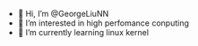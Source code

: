 - 👋 Hi, I’m @GeorgeLiuNN
- 👀 I’m interested in high perfomance conputing
- 🌱 I’m currently learning linux kernel

<!---
GeorgeLiuNN/GeorgeLiuNN is a ✨ special ✨ repository because its `README.md` (this file) appears on your GitHub profile.
You can click the Preview link to take a look at your changes.
--->
